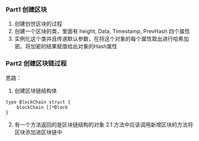 ### Part1 创建区块
1. 创建创世区块的过程
2. 创建一个区块的类，里面有 height, Data, Timestamp, PrevHash 四个属性
3. 实例化这个类并且传递默认参数，在将这个对象的每个属性取出进行哈希加密。将加密的结果赋值给此对象的Hash属性

### Part2 创建区块链过程
思路：
1. 创建区块链结构体
```
type BlockChain struct {
    blockChain []*Block
}
```
2. 有一个方法返回的是区块链结构的对象
    2.1 方法中应该调用新增区块的方法将区块添加进区块链中